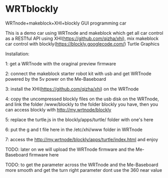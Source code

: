 WRTblockly
==========

WRTnode+makeblock+XHI+blockly GUI programming car


This is a demo car using WRTnode and makeblock which get all car control as a RESTful API using XHI(https://github.com/qizha/xhi), mix makeblock car control with blockly(https://blockly.googlecode.com/) Turtle Graphics


Installation:

1: get a WRTnode with the oraginal preview firmware

2: connect the makeblock starter robot kit with usb and get WRTnode powered by the 5v power on the Me-Baseboard

3: install the XHI(https://github.com/qizha/xhi) on the WRTnode

4: copy the uncompressed blockly files on the usb disk on the WRTnode, and link the folder /www/blockly to the folder blockly you have, then you can access blockly with http://my.wrtnode/blockly

5: replace the turtle.js in the blockly/apps/turtle/ folder with one's here

6: put the g and t file here in the /etc/xhi/www folder in WRTnode

7: access the http://my.wrtnode/blockly/apps/turtle/index.html and enjoy



TODO: later on we will upload the WRTnode firmware and the Me-Baseboard firmware here

TODO: to get the parameter across the WRTnode and the Me-Baseboard more smooth and get the turn right parameter dont use the 360 near value
